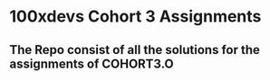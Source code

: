 # 100xdevs Cohort 3 Assignments

## The Repo consist of all the solutions for the assignments of COHORT3.O
